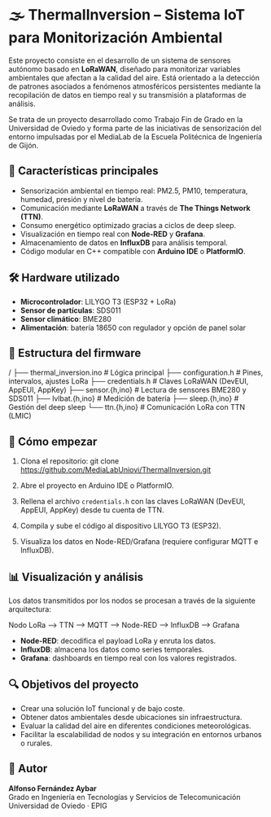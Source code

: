# 🌫️ ThermalInversion – Sistema IoT para Monitorización Ambiental

Este proyecto consiste en el desarrollo de un sistema de sensores autónomo basado en **LoRaWAN**, diseñado para monitorizar variables ambientales que afectan a la calidad del aire. Está orientado a la detección de patrones asociados a fenómenos atmosféricos persistentes mediante la recopilación de datos en tiempo real y su transmisión a plataformas de análisis.

Se trata de un proyecto desarrollado como Trabajo Fin de Grado en la Universidad de Oviedo y forma parte de las iniciativas de sensorización del entorno impulsadas por el MediaLab de la Escuela Politécnica de Ingeniería de Gijón.

## 📌 Características principales

- Sensorización ambiental en tiempo real: PM2.5, PM10, temperatura, humedad, presión y nivel de batería.
- Comunicación mediante **LoRaWAN** a través de **The Things Network (TTN)**.
- Consumo energético optimizado gracias a ciclos de deep sleep.
- Visualización en tiempo real con **Node-RED** y **Grafana**.
- Almacenamiento de datos en **InfluxDB** para análisis temporal.
- Código modular en C++ compatible con **Arduino IDE** o **PlatformIO**.

## 🛠️ Hardware utilizado

- **Microcontrolador**: LILYGO T3 (ESP32 + LoRa)
- **Sensor de partículas**: SDS011
- **Sensor climático**: BME280
- **Alimentación**: batería 18650 con regulador y opción de panel solar

## 📂 Estructura del firmware

/
├── thermal_inversion.ino       # Lógica principal
├── configuration.h             # Pines, intervalos, ajustes LoRa
├── credentials.h               # Claves LoRaWAN (DevEUI, AppEUI, AppKey)
├── sensor.{h,ino}              # Lectura de sensores BME280 y SDS011
├── lvlbat.{h,ino}              # Medición de batería
├── sleep.{h,ino}               # Gestión del deep sleep
└── ttn.{h,ino}                 # Comunicación LoRa con TTN (LMIC)

## 🚀 Cómo empezar

1. Clona el repositorio:
   git clone https://github.com/MediaLabUniovi/ThermalInversion.git

2. Abre el proyecto en Arduino IDE o PlatformIO.

3. Rellena el archivo `credentials.h` con las claves LoRaWAN (DevEUI, AppEUI, AppKey) desde tu cuenta de TTN.

4. Compila y sube el código al dispositivo LILYGO T3 (ESP32).

5. Visualiza los datos en Node-RED/Grafana (requiere configurar MQTT e InfluxDB).

## 📊 Visualización y análisis

Los datos transmitidos por los nodos se procesan a través de la siguiente arquitectura:

Nodo LoRa ⟶ TTN ⟶ MQTT ⟶ Node-RED ⟶ InfluxDB ⟶ Grafana

- **Node-RED**: decodifica el payload LoRa y enruta los datos.
- **InfluxDB**: almacena los datos como series temporales.
- **Grafana**: dashboards en tiempo real con los valores registrados.

## 🔍 Objetivos del proyecto

- Crear una solución IoT funcional y de bajo coste.
- Obtener datos ambientales desde ubicaciones sin infraestructura.
- Evaluar la calidad del aire en diferentes condiciones meteorológicas.
- Facilitar la escalabilidad de nodos y su integración en entornos urbanos o rurales.

## 🙋 Autor

**Alfonso Fernández Aybar**  
Grado en Ingeniería en Tecnologías y Servicios de Telecomunicación  
Universidad de Oviedo · EPIG  
